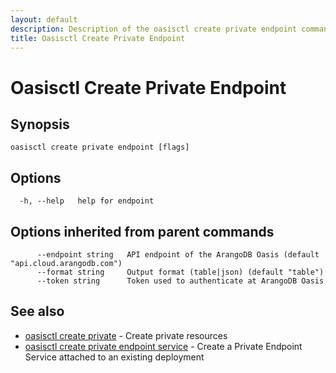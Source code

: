 ```yaml
---
layout: default
description: Description of the oasisctl create private endpoint command
title: Oasisctl Create Private Endpoint
---
```

# Oasisctl Create Private Endpoint



## Synopsis



```
oasisctl create private endpoint [flags]
```

## Options

```
  -h, --help   help for endpoint
```

## Options inherited from parent commands

```
      --endpoint string   API endpoint of the ArangoDB Oasis (default "api.cloud.arangodb.com")
      --format string     Output format (table|json) (default "table")
      --token string      Token used to authenticate at ArangoDB Oasis
```

## See also

* [oasisctl create private](oasisctl-create-private.html)	 - Create private resources
* [oasisctl create private endpoint service](oasisctl-create-private-endpoint-service.html)	 - Create a Private Endpoint Service attached to an existing deployment

